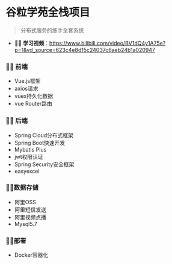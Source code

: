# 谷粒学苑全栈项目

> 分布式服务的练手全套系统

*  🖐🏻 **学习视频**：https://www.bilibili.com/video/BV1dQ4y1A75e?p=1&vd_source=623c4e8d15c24037c6aeb24b1a020947

###  🤞🏼 前端

* Vue.js框架
* axios请求
* vuex持久化数据
* vue Router路由

###  🤞🏼 后端

* Spring Cloud分布式框架
* Spring Boot快速开发
* Mybatis Plus
* jwt权限认证
* Spring Security安全框架
* easyexcel

### 🤞🏼数据存储

* 阿里OSS
* 阿里短信发送
* 阿里视频点播
* Mysql5.7

### 🤞🏼部署

* Docker容器化

